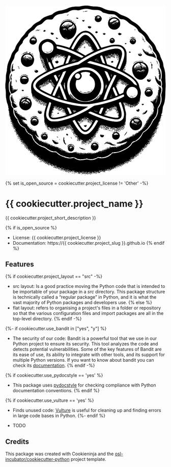 ![LOGO](/images/logo.png)

{% set is_open_source = cookiecutter.project_license != 'Other' -%}
# {{ cookiecutter.project_name }}

{{ cookiecutter.project_short_description }}

{% if is_open_source %}
* License: {{ cookiecutter.project_license }}
* Documentation: https://{{ cookiecutter.project_slug }}.github.io
{% endif %}

## Features

{% if cookiecutter.project_layout == "src" -%}
* src layout: Is a good practice moving the Python code that is
  intended to be importable of your package in a *src* directory. This
  package structure is technically called a “regular package” in Python,
  and it is what the vast majority of Python packages and developers
  use.
{% else %}
* flat layout: refers to organising a project's files in a folder
  or repository so that the various configuration files and import
  packages are all in the top-level directory.
{% endif -%}

{%- if cookiecutter.use_bandit in ["yes", "y"] %}
* The security of our code: Bandit is a powerful tool that we use in our Python
  project to ensure its security. This tool analyzes the code and detects
  potential vulnerabilities. Some of the key features of Bandit are its ease of
  use, its ability to integrate with other tools, and its support for multiple
  Python versions. If you want to know about bandit you can check its
  [documentation](https://bandit.readthedocs.io/en/latest/).
{% endif -%}

{% if cookiecutter.use_pydocstyle == 'yes' %}
- This package uses [pydocstyle](http://www.pydocstyle.org/en/stable/)
  for checking compliance with Python documentation conventions.
{% endif %}

{% if cookiecutter.use_vulture == 'yes' %}
* Finds unused code: [Vulture](https://github.com/jendrikseipp/vulture)
  is useful for cleaning up and finding errors in large code bases in
  Python.
{%- endif %}

* TODO

## Credits

This package was created with Cookieninja and the
[osl-incubator/cookiecutter-python](https://github.com/osl-incubator/cookiecutter-python)
project template.
